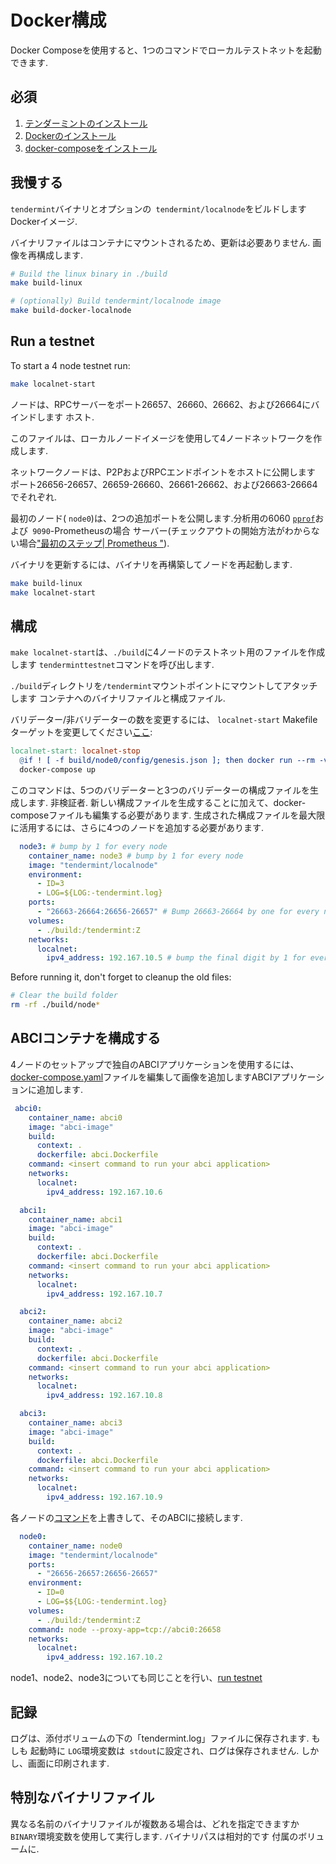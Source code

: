 # Docker構成

Docker Composeを使用すると、1つのコマンドでローカルテストネットを起動できます.

## 必須

1. [テンダーミントのインストール](../Introduction/install.md)
2. [Dockerのインストール](https://docs.docker.com/engine/installation/)
3. [docker-composeをインストール](https://docs.docker.com/compose/install/)

## 我慢する

`tendermint`バイナリとオプションの` tendermint/localnode`をビルドします
Dockerイメージ.

バイナリファイルはコンテナにマウントされるため、更新は必要ありません.
画像を再構成します.

```sh
# Build the linux binary in ./build
make build-linux

# (optionally) Build tendermint/localnode image
make build-docker-localnode
```

## Run a testnet

To start a 4 node testnet run:

```sh
make localnet-start
```

ノードは、RPCサーバーをポート26657、26660、26662、および26664にバインドします
ホスト.

このファイルは、ローカルノードイメージを使用して4ノードネットワークを作成します.

ネットワークノードは、P2Pお​​よびRPCエンドポイントをホストに公開します
ポート26656-26657、26659-26660、26661-26662、および26663-26664でそれぞれ.

最初のノード( `node0`)は、2つの追加ポートを公開します.分析用の6060
[`pprof`](https://golang.org/pkg/net/http/pprof)および` 9090`-Prometheusの場合
サーバー(チェックアウトの開始方法がわからない場合["最初のステップ|
Prometheus "](https://prometheus.io/docs/introduction/first_steps/)).

バイナリを更新するには、バイナリを再構築してノードを再起動します.

```sh
make build-linux
make localnet-start
```

## 構成

`make localnet-start`は、`./build`に4ノードのテストネット用のファイルを作成します
`tenderminttestnet`コマンドを呼び出します.

`./build`ディレクトリを`/tendermint`マウントポイントにマウントしてアタッチします
コンテナへのバイナリファイルと構成ファイル.

バリデーター/非バリデーターの数を変更するには、 `localnet-start` Makefileターゲットを変更してください[ここ](../../Makefile):

```makefile
localnet-start: localnet-stop
  @if ! [ -f build/node0/config/genesis.json ]; then docker run --rm -v $(CURDIR)/build:/tendermint:Z tendermint/localnode testnet --v 5 --n 3 --o . --populate-persistent-peers --starting-ip-address 192.167.10.2 ; fi
  docker-compose up
```

このコマンドは、5つのバリデーターと3つのバリデーターの構成ファイルを生成します.
非検証者. 新しい構成ファイルを生成することに加えて、docker-composeファイルも編集する必要があります.
生成された構成ファイルを最大限に活用するには、さらに4つのノードを追加する必要があります.

```yml
  node3: # bump by 1 for every node
    container_name: node3 # bump by 1 for every node
    image: "tendermint/localnode"
    environment:
      - ID=3
      - LOG=${LOG:-tendermint.log}
    ports:
      - "26663-26664:26656-26657" # Bump 26663-26664 by one for every node
    volumes:
      - ./build:/tendermint:Z
    networks:
      localnet:
        ipv4_address: 192.167.10.5 # bump the final digit by 1 for every node
```

Before running it, don't forget to cleanup the old files:

```sh
# Clear the build folder
rm -rf ./build/node*
```

## ABCIコンテナを構成する

4ノードのセットアップで独自のABCIアプリケーションを使用するには、[docker-compose.yaml](https://github.com/tendermint/tendermint/blob/master/docker-compose.yml)ファイルを編集して画像を追加しますABCIアプリケーションに追加します.

```yml
 abci0:
    container_name: abci0
    image: "abci-image"
    build:
      context: .
      dockerfile: abci.Dockerfile
    command: <insert command to run your abci application>
    networks:
      localnet:
        ipv4_address: 192.167.10.6

  abci1:
    container_name: abci1
    image: "abci-image"
    build:
      context: .
      dockerfile: abci.Dockerfile
    command: <insert command to run your abci application>
    networks:
      localnet:
        ipv4_address: 192.167.10.7

  abci2:
    container_name: abci2
    image: "abci-image"
    build:
      context: .
      dockerfile: abci.Dockerfile
    command: <insert command to run your abci application>
    networks:
      localnet:
        ipv4_address: 192.167.10.8

  abci3:
    container_name: abci3
    image: "abci-image"
    build:
      context: .
      dockerfile: abci.Dockerfile
    command: <insert command to run your abci application>
    networks:
      localnet:
        ipv4_address: 192.167.10.9

```

各ノードの[コマンド](https://github.com/tendermint/tendermint/blob/master/networks/local/localnode/Dockerfile#L12)を上書きして、そのABCIに接続します.

```yml
  node0:
    container_name: node0
    image: "tendermint/localnode"
    ports:
      - "26656-26657:26656-26657"
    environment:
      - ID=0
      - LOG=$${LOG:-tendermint.log}
    volumes:
      - ./build:/tendermint:Z
    command: node --proxy-app=tcp://abci0:26658
    networks:
      localnet:
        ipv4_address: 192.167.10.2
```

node1、node2、node3についても同じことを行い、[run testnet](https://github.com/tendermint/tendermint/blob/master/docs/networks/docker-compose.md#run-a-testnet)

## 記録

ログは、添付ボリュームの下の「tendermint.log」ファイルに保存されます. もしも
起動時に `LOG`環境変数は` stdout`に設定され、ログは保存されません.
しかし、画面に印刷されます.

## 特別なバイナリファイル

異なる名前のバイナリファイルが複数ある場合は、どれを指定できますか
`BINARY`環境変数を使用して実行します. バイナリパスは相対的です
付属のボリュームに.
